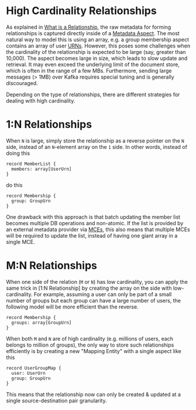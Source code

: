 # High Cardinality Relationships

As explained in [What is a Relationship](../what/relationship.md), the raw metadata for forming relationships is
captured directly inside of a [Metadata Aspect](../what/aspect.md). The most natural way to model this is using an
array, e.g. a group membership aspect contains an array of user [URNs](../what/urn.md). However, this poses some
challenges when the cardinality of the relationship is expected to be large (say, greater than 10,000). The aspect
becomes large in size, which leads to slow update and retrieval. It may even exceed the underlying limit of the document
store, which is often in the range of a few MBs. Furthermore, sending large messages (> 1MB) over Kafka requires special
tuning and is generally discouraged.

Depending on the type of relationships, there are different strategies for dealing with high cardinality.

# 1:N Relationships

When `N` is large, simply store the relationship as a reverse pointer on the `N` side, instead of an `N`-element array
on the `1` side. In other words, instead of doing this

```
record MemberList {
  members: array[UserUrn]
}
```

do this

```
record Membership {
  group: GroupUrn
}
```

One drawback with this approach is that batch updating the member list becomes multiple DB operations and non-atomic. If
the list is provided by an external metadata provider via [MCEs](../what/mxe.md), this also means that multiple MCEs
will be required to update the list, instead of having one giant array in a single MCE.

# M:N Relationships

When one side of the relation (`M` or `N`) has low cardinality, you can apply the same trick in [1:N Relationship] by
creating the array on the side with low-cardinality. For example, assuming a user can only be part of a small number of
groups but each group can have a large number of users, the following model will be more efficient than the reverse.

```
record Membership {
  groups: array[GroupUrn]
}
```

When both `M` and `N` are of high cardinality (e.g. millions of users, each belongs to million of groups), the only way
to store such relationships efficiently is by creating a new "Mapping Entity" with a single aspect like this

```
record UserGroupMap {
  user: UserUrn
  group: GroupUrn
}
```

This means that the relationship now can only be created & updated at a single source-destination pair granularity.
